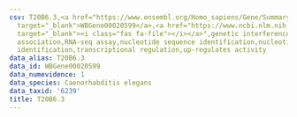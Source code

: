 ```yaml
---
csv: T20B6.3,<a href="https://www.ensembl.org/Homo_sapiens/Gene/Summary?db=core;g=WBGene00020599"
  target="_blank">WBGene00020599</a>,<a href="https://www.ncbi.nlm.nih.gov/pubmed/27496166"
  target="_blank"><i class="fas fa-file"></i></a>",genetic interference,functional
  association,RNA-seq assay,nucleotide sequence identification,nucleotide sequence
  identification,transcriptional regulation,up-regulates activity
data_alias: T20B6.3
data_id: WBGene00020599
data_numevidence: 1
data_species: Caenorhabditis elegans
data_taxid: '6239'
title: T20B6.3
---
```

